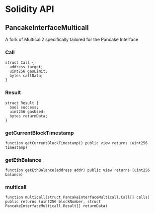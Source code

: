 # Solidity API

## PancakeInterfaceMulticall

A fork of Multicall2 specifically tailored for the Pancake Interface

### Call

```solidity
struct Call {
  address target;
  uint256 gasLimit;
  bytes callData;
}
```

### Result

```solidity
struct Result {
  bool success;
  uint256 gasUsed;
  bytes returnData;
}
```

### getCurrentBlockTimestamp

```solidity
function getCurrentBlockTimestamp() public view returns (uint256 timestamp)
```

### getEthBalance

```solidity
function getEthBalance(address addr) public view returns (uint256 balance)
```

### multicall

```solidity
function multicall(struct PancakeInterfaceMulticall.Call[] calls) public returns (uint256 blockNumber, struct PancakeInterfaceMulticall.Result[] returnData)
```

